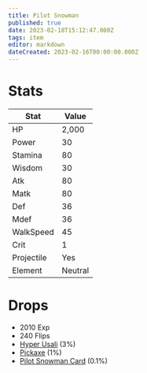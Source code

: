 ```yaml
---
title: Pilot Snowman
published: true
date: 2023-02-18T15:12:47.000Z
tags: item
editor: markdown
dateCreated: 2023-02-16T00:00:00.000Z
---
```


# Stats
|Stat|Value|
|-|-|
|HP|2,000|
|Power|30|
|Stamina|80|
|Wisdom|30|
|Atk|80|
|Matk|80|
|Def|36|
|Mdef|36|
|WalkSpeed|45|
|Crit|1|
|Projectile|Yes|
|Element|Neutral|

# Drops
 * 2010 Exp
 * 240 Flips
 * [Hyper Usali](items/hyper-usali.md) (3%)
 * [Pickaxe](items/pickaxe.md) (1%)
 * [Pilot Snowman Card](items/pilot-snowman-card.md) (0.1%)
